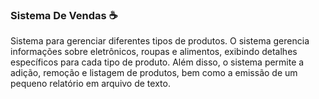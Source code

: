 ### Sistema De Vendas ☕ 
Sistema para gerenciar diferentes tipos de produtos. O sistema gerencia informações sobre eletrônicos, roupas e alimentos, exibindo detalhes específicos para cada tipo de produto. Além disso, o sistema permite a adição, remoção e listagem de produtos, bem como a emissão de um pequeno relatório em arquivo de texto.
